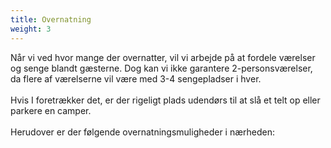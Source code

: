```yaml
---
title: Overnatning
weight: 3
---
```


Når vi ved hvor mange der overnatter, vil vi arbejde på at fordele værelser og senge blandt gæsterne. Dog kan vi ikke garantere 2-personsværelser, da flere af værelserne vil være med 3-4 sengepladser i hver.\
\
Hvis I foretrækker det, er der rigeligt plads udendørs til at slå et telt op eller parkere en camper.\
\
Herudover er der følgende overnatningsmuligheder i nærheden:
